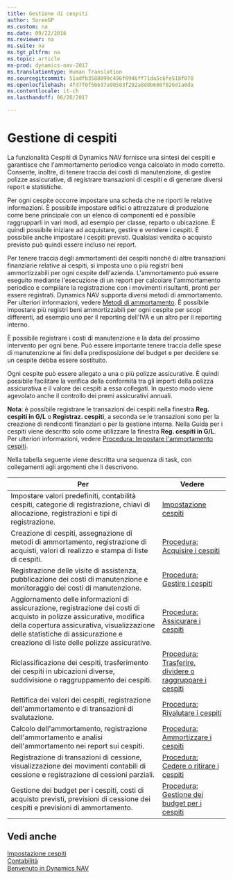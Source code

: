 ```yaml
---
title: Gestione di cespiti
author: SorenGP
ms.custom: na
ms.date: 09/22/2016
ms.reviewer: na
ms.suite: na
ms.tgt_pltfrm: na
ms.topic: article
ms-prod: dynamics-nav-2017
ms.translationtype: Human Translation
ms.sourcegitcommit: 51adfb3588099c496f0946ff71da5c6fe518f070
ms.openlocfilehash: 4fd7f0f5bb37a90583f292a8d8b680f826d1a8da
ms.contentlocale: it-ch
ms.lasthandoff: 06/26/2017

---
```


# <a name="manage-fixed-assets"></a>Gestione di cespiti
La funzionalità Cespiti di Dynamics NAV fornisce una sintesi dei cespiti e garantisce che l'ammortamento periodico venga calcolato in modo corretto. Consente, inoltre, di tenere traccia dei costi di manutenzione, di gestire polizze assicurative, di registrare transazioni di cespiti e di generare diversi report e statistiche.

Per ogni cespite occorre impostare una scheda che ne riporti le relative informazioni. È possibile impostare edifici o attrezzature di produzione come bene principale con un elenco di componenti ed è possibile raggrupparli in vari modi, ad esempio per classe, reparto o ubicazione. È quindi possibile iniziare ad acquistare, gestire e vendere i cespiti. È possibile anche impostare i cespiti previsti. Qualsiasi vendita o acquisto previsto può quindi essere incluso nei report.

Per tenere traccia degli ammortamenti dei cespiti nonché di altre transazioni finanziarie relative ai cespiti, si imposta uno o più registri beni ammortizzabili per ogni cespite dell'azienda. L'ammortamento può essere eseguito mediante l'esecuzione di un report per calcolare l'ammortamento periodico e compilare la registrazione con i movimenti risultanti, pronti per essere registrati. Dynamics NAV supporta diversi metodi di ammortamento. Per ulteriori informazioni, vedere [Metodi di ammortamento](fa-depreciation-methods.md). È possibile impostare più registri beni ammortizzabili per ogni cespite per scopi differenti, ad esempio uno per il reporting dell'IVA e un altro per il reporting interno.

È possibile registrare i costi di manutenzione e la data del prossimo intervento per ogni bene. Può essere importante tenere traccia delle spese di manutenzione ai fini della predisposizione del budget e per decidere se un cespite debba essere sostituito.

Ogni cespite può essere allegato a una o più polizze assicurative. È quindi possibile facilitare la verifica della conformità tra gli importi della polizza assicurativa e il valore dei cespiti a essa collegati. In questo modo viene agevolato anche il controllo dei premi assicurativi annuali.

**Nota**: è possibile registrare le transazioni dei cespiti nella finestra **Reg. cespiti in G/L** o **Registraz. cespiti**, a seconda se le transazioni sono per la creazione di rendiconti finanziari o per la gestione interna. Nella Guida per i cespiti viene descritto solo come utilizzare la finestra **Reg. cespiti in G/L**. Per ulteriori informazioni, vedere [Procedura: Impostare l'ammortamento cespiti](fa-how-setup-depreciation.md).

Nella tabella seguente viene descritta una sequenza di task, con collegamenti agli argomenti che li descrivono.

| Per | Vedere |
|----|-----|
|Impostare valori predefiniti, contabilità cespiti, categorie di registrazione, chiavi di allocazione, registrazioni e tipi di registrazione.|[Impostazione cespiti](fa-setup.md)|
|Creazione di cespiti, assegnazione di metodi di ammortamento, registrazione di acquisti, valori di realizzo e stampa di liste di cespiti.|[Procedura: Acquisire i cespiti](fa-how-acquire.md)|
|Registrazione delle visite di assistenza, pubblicazione dei costi di manutenzione e monitoraggio dei costi di manutenzione.|[Procedura: Gestire i cespiti](fa-how-maintain.md)|
|Aggiornamento delle informazioni di assicurazione, registrazione dei costi di acquisto in polizze assicurative, modifica della copertura assicurativa, visualizzazione delle statistiche di assicurazione e creazione di liste delle polizze assicurative.|[Procedura: Assicurare i cespiti](fa-how-insure.md)|
|Riclassificazione dei cespiti, trasferimento dei cespiti in ubicazioni diverse, suddivisione o raggruppamento dei cespiti.|[Procedura: Trasferire, dividere o raggruppare i cespiti](fa-how-trans-split-combine.md)|
|Rettifica dei valori dei cespiti, registrazione dell'ammortamento e di transazioni di svalutazione.|[Procedura: Rivalutare i cespiti](fa-how-revalue.md)|
|Calcolo dell'ammortamento, registrazione dell'ammortamento e analisi dell'ammortamento nei report sui cespiti.|[Procedura: Ammortizzare i cespiti](fa-how-depreciate-amortize.md)|
|Registrazione di transazioni di cessione, visualizzazione dei movimenti contabili di cessione e registrazione di cessioni parziali.|[Procedura: Cedere o ritirare i cespiti](fa-how-dispose-retire.md)||
|Gestione dei budget per i cespiti, costi di acquisto previsti, previsioni di cessione dei cespiti e previsioni di ammortamento.|[Procedura: Gestione dei budget per i cespiti](fa-how-manage-budgets.md)|

## <a name="see-also"></a>Vedi anche
[Impostazione cespiti](fa-setup.md)  
[Contabilità](finance-setup.md)  
[Benvenuto in Dynamics NAV](across-get-started.md)

